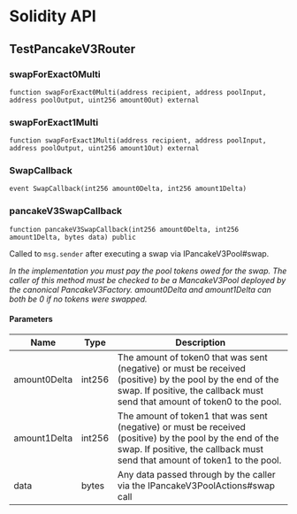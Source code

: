 # Solidity API

## TestPancakeV3Router

### swapForExact0Multi

```solidity
function swapForExact0Multi(address recipient, address poolInput, address poolOutput, uint256 amount0Out) external
```

### swapForExact1Multi

```solidity
function swapForExact1Multi(address recipient, address poolInput, address poolOutput, uint256 amount1Out) external
```

### SwapCallback

```solidity
event SwapCallback(int256 amount0Delta, int256 amount1Delta)
```

### pancakeV3SwapCallback

```solidity
function pancakeV3SwapCallback(int256 amount0Delta, int256 amount1Delta, bytes data) public
```

Called to `msg.sender` after executing a swap via IPancakeV3Pool#swap.

_In the implementation you must pay the pool tokens owed for the swap.
The caller of this method must be checked to be a MancakeV3Pool deployed by the canonical PancakeV3Factory.
amount0Delta and amount1Delta can both be 0 if no tokens were swapped._

#### Parameters

| Name | Type | Description |
| ---- | ---- | ----------- |
| amount0Delta | int256 | The amount of token0 that was sent (negative) or must be received (positive) by the pool by the end of the swap. If positive, the callback must send that amount of token0 to the pool. |
| amount1Delta | int256 | The amount of token1 that was sent (negative) or must be received (positive) by the pool by the end of the swap. If positive, the callback must send that amount of token1 to the pool. |
| data | bytes | Any data passed through by the caller via the IPancakeV3PoolActions#swap call |

